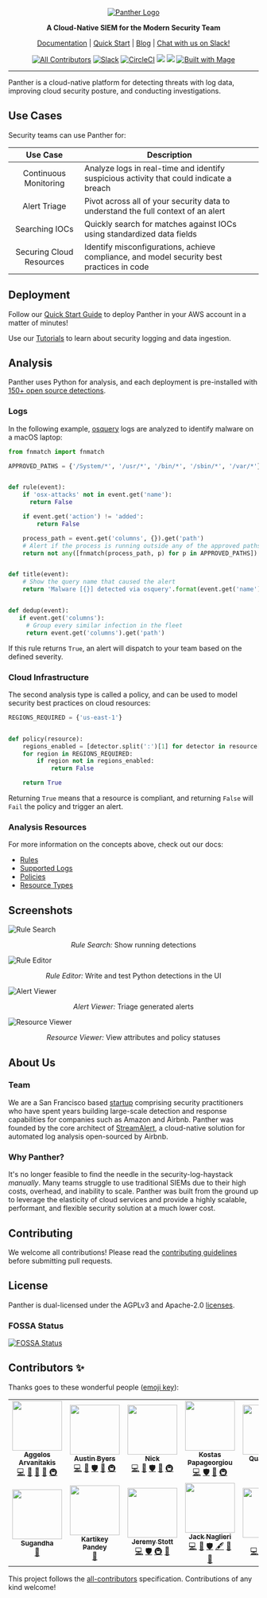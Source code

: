 <p align="center">
  <a href="https://www.runpanther.io"><img src="docs/img/panther-logo-github.jpg" alt="Panther Logo"/></a>
</p>

<p align="center">
  <b>A Cloud-Native SIEM for the Modern Security Team</b>
</p>

<p align="center">
  <a href="https://docs.runpanther.io">Documentation</a> |
  <a href="https://docs.runpanther.io/quick-start">Quick Start</a> |
  <a href="https://blog.runpanther.io">Blog</a> |
  <a href="https://panther-labs-oss-slackin.herokuapp.com/">Chat with us on Slack!</a>
</p>

<p align="center">
  <!-- ALL-CONTRIBUTORS-BADGE:START - Do not remove or modify this section -->
<a href="#contributors"><img src="https://img.shields.io/badge/all_contributors-14-orange.svg?style=svg" alt="All Contributors"/></a>
<!-- ALL-CONTRIBUTORS-BADGE:END -->
  <a href="https://panther-labs-oss-slackin.herokuapp.com/"><img src="https://panther-labs-oss-slackin.herokuapp.com/badge.svg" alt="Slack"/></a>
  <a href="https://circleci.com/gh/panther-labs/panther"><img src="https://circleci.com/gh/panther-labs/panther.svg?style=svg" alt="CircleCI"/></a>
  <a href="https://app.fossa.com/projects/git%2Bgithub.com%2Fpanther-labs%2Fpanther?ref=badge_shield" alt="FOSSA Status"><img src="https://app.fossa.com/api/projects/git%2Bgithub.com%2Fpanther-labs%2Fpanther.svg?type=shield"/></a>
  <a href="https://cla-assistant.io/panther-labs/panther" alt="CLA Assistant"><img src="https://cla-assistant.io/readme/badge/panther-labs/panther"/></a>
  <a href="https://magefile.org"><img src="https://magefile.org/badge.svg" alt="Built with Mage"/></a>
</p>

---

Panther is a cloud-native platform for detecting threats with log data, improving cloud security posture, and conducting investigations.

## Use Cases

Security teams can use Panther for:

|         Use Case         | Description                                                                               |
| :----------------------: | ----------------------------------------------------------------------------------------- |
|  Continuous Monitoring   | Analyze logs in real-time and identify suspicious activity that could indicate a breach   |
|       Alert Triage       | Pivot across all of your security data to understand the full context of an alert         |
|      Searching IOCs      | Quickly search for matches against IOCs using standardized data fields                    |
| Securing Cloud Resources | Identify misconfigurations, achieve compliance, and model security best practices in code |

## Deployment

Follow our [Quick Start Guide](https://docs.runpanther.io/quick-start) to deploy Panther in your AWS account in a matter of minutes!

Use our [Tutorials](https://github.com/panther-labs/tutorials) to learn about security logging and data ingestion.

## Analysis

Panther uses Python for analysis, and each deployment is pre-installed with [150+ open source detections](https://github.com/panther-labs/panther-analysis/tree/master/analysis).

### Logs

In the following example, [osquery](https://github.com/osquery/osquery) logs are analyzed to identify malware on a macOS laptop:

```python
from fnmatch import fnmatch

APPROVED_PATHS = {'/System/*', '/usr/*', '/bin/*', '/sbin/*', '/var/*'}


def rule(event):
    if 'osx-attacks' not in event.get('name'):
      return False

    if event.get('action') != 'added':
        return False

    process_path = event.get('columns', {}).get('path')
    # Alert if the process is running outside any of the approved paths
    return not any([fnmatch(process_path, p) for p in APPROVED_PATHS])


def title(event):
    # Show the query name that caused the alert
    return 'Malware [{}] detected via osquery'.format(event.get('name'))


def dedup(event):
   if event.get('columns'):
     # Group every similar infection in the fleet
     return event.get('columns').get('path')
```

If this rule returns `True`, an alert will dispatch to your team based on the defined severity.

### Cloud Infrastructure

The second analysis type is called a policy, and can be used to model security best practices on cloud resources:

```python
REGIONS_REQUIRED = {'us-east-1'}


def policy(resource):
    regions_enabled = [detector.split(':')[1] for detector in resource['Detectors']]
    for region in REGIONS_REQUIRED:
        if region not in regions_enabled:
            return False

    return True
```

Returning `True` means that a resource is compliant, and returning `False` will `Fail` the policy and trigger an alert.

### Analysis Resources

For more information on the concepts above, check out our docs:

- [Rules](https://docs.runpanther.io/log-analysis/rules)
- [Supported Logs](https://docs.runpanther.io/log-analysis/supported-logs)
- [Policies](https://docs.runpanther.io/policies/policies)
- [Resource Types](https://docs.runpanther.io/policies/resources)

## Screenshots

<img src="docs/img/rule-search-new.png" alt="Rule Search"/>
<p align="center"><i>Rule Search:</i> Show running detections</p>

<img src="docs/img/rule-editor-new.png" alt="Rule Editor"/>
<p align="center"><i>Rule Editor:</i> Write and test Python detections in the UI</p>

<img src="docs/img/alert-viewer-new.png" alt="Alert Viewer"/>
<p align="center"><i>Alert Viewer:</i> Triage generated alerts</p>

<img src="docs/img/resource-viewer-new.png" alt="Resource Viewer"/>
<p align="center"><i>Resource Viewer:</i> View attributes and policy statuses</p>

## About Us

### Team

We are a San Francisco based [startup](https://www.crunchbase.com/organization/panther-labs) comprising security practitioners who have spent years building large-scale detection and response capabilities for companies such as Amazon and Airbnb. Panther was founded by the core architect of [StreamAlert](https://github.com/airbnb/streamalert/), a cloud-native solution for automated log analysis open-sourced by Airbnb.

### Why Panther?

It's no longer feasible to find the needle in the security-log-haystack _manually_. Many teams struggle to use traditional SIEMs due to their high costs, overhead, and inability to scale. Panther was built from the ground up to leverage the elasticity of cloud services and provide a highly scalable, performant, and flexible security solution at a much lower cost.

## Contributing

We welcome all contributions! Please read the [contributing guidelines](https://github.com/panther-labs/panther/blob/master/docs/CONTRIBUTING.md) before submitting pull requests.

## License

Panther is dual-licensed under the AGPLv3 and Apache-2.0 [licenses](https://github.com/panther-labs/panther/blob/master/LICENSE).

### FOSSA Status

[![FOSSA Status](https://app.fossa.com/api/projects/git%2Bgithub.com%2Fpanther-labs%2Fpanther.svg?type=large)](https://app.fossa.com/projects/git%2Bgithub.com%2Fpanther-labs%2Fpanther?ref=badge_large)

## Contributors ✨

Thanks goes to these wonderful people ([emoji key](https://allcontributors.org/docs/en/emoji-key)):

<!-- ALL-CONTRIBUTORS-LIST:START - Do not remove or modify this section -->
<!-- prettier-ignore-start -->
<!-- markdownlint-disable -->
<table>
  <tr>
    <td align="center"><a href="https://aggelos.dev"><img src="https://avatars1.githubusercontent.com/u/10436045?v=4" width="100px;" alt=""/><br /><sub><b>Aggelos Arvanitakis</b></sub></a><br /><a href="https://github.com/panther-labs/panther/commits?author=3nvi" title="Code">💻</a> <a href="https://github.com/panther-labs/panther/commits?author=3nvi" title="Documentation">📖</a> <a href="#design-3nvi" title="Design">🎨</a> <a href="https://github.com/panther-labs/panther/issues?q=author%3A3nvi" title="Bug reports">🐛</a> <a href="#infra-3nvi" title="Infrastructure (Hosting, Build-Tools, etc)">🚇</a></td>
    <td align="center"><a href="https://www.linkedin.com/in/austinbyers/"><img src="https://avatars0.githubusercontent.com/u/3608925?v=4" width="100px;" alt=""/><br /><sub><b>Austin Byers</b></sub></a><br /><a href="https://github.com/panther-labs/panther/commits?author=austinbyers" title="Code">💻</a> <a href="https://github.com/panther-labs/panther/commits?author=austinbyers" title="Documentation">📖</a> <a href="#security-austinbyers" title="Security">🛡️</a> <a href="https://github.com/panther-labs/panther/issues?q=author%3Aaustinbyers" title="Bug reports">🐛</a> <a href="#infra-austinbyers" title="Infrastructure (Hosting, Build-Tools, etc)">🚇</a></td>
    <td align="center"><a href="https://github.com/nhakmiller"><img src="https://avatars1.githubusercontent.com/u/49166439?v=4" width="100px;" alt=""/><br /><sub><b>Nick</b></sub></a><br /><a href="https://github.com/panther-labs/panther/commits?author=nhakmiller" title="Code">💻</a> <a href="https://github.com/panther-labs/panther/commits?author=nhakmiller" title="Documentation">📖</a> <a href="#security-nhakmiller" title="Security">🛡️</a> <a href="https://github.com/panther-labs/panther/issues?q=author%3Anhakmiller" title="Bug reports">🐛</a> <a href="#infra-nhakmiller" title="Infrastructure (Hosting, Build-Tools, etc)">🚇</a></td>
    <td align="center"><a href="https://github.com/kostaspap"><img src="https://avatars3.githubusercontent.com/u/2652630?v=4" width="100px;" alt=""/><br /><sub><b>Kostas Papageorgiou</b></sub></a><br /><a href="https://github.com/panther-labs/panther/commits?author=kostaspap" title="Code">💻</a> <a href="#security-kostaspap" title="Security">🛡️</a> <a href="https://github.com/panther-labs/panther/issues?q=author%3Akostaspap" title="Bug reports">🐛</a> <a href="#infra-kostaspap" title="Infrastructure (Hosting, Build-Tools, etc)">🚇</a></td>
    <td align="center"><a href="https://github.com/drixta"><img src="https://avatars1.githubusercontent.com/u/2681321?v=4" width="100px;" alt=""/><br /><sub><b>Quan Pham</b></sub></a><br /><a href="https://github.com/panther-labs/panther/commits?author=drixta" title="Code">💻</a></td>
    <td align="center"><a href="https://github.com/alexmylonas"><img src="https://avatars3.githubusercontent.com/u/14179917?v=4" width="100px;" alt=""/><br /><sub><b>Alex Mylonas</b></sub></a><br /><a href="https://github.com/panther-labs/panther/commits?author=alexmylonas" title="Code">💻</a> <a href="https://github.com/panther-labs/panther/issues?q=author%3Aalexmylonas" title="Bug reports">🐛</a></td>
    <td align="center"><a href="https://github.com/rleighton"><img src="https://avatars3.githubusercontent.com/u/18419762?v=4" width="100px;" alt=""/><br /><sub><b>Russell Leighton</b></sub></a><br /><a href="https://github.com/panther-labs/panther/commits?author=rleighton" title="Code">💻</a> <a href="#security-rleighton" title="Security">🛡️</a> <a href="https://github.com/panther-labs/panther/issues?q=author%3Arleighton" title="Bug reports">🐛</a> <a href="#infra-rleighton" title="Infrastructure (Hosting, Build-Tools, etc)">🚇</a></td>
  </tr>
  <tr>
    <td align="center"><a href="https://github.com/sugandhalahoti"><img src="https://avatars1.githubusercontent.com/u/60883353?v=4" width="100px;" alt=""/><br /><sub><b>Sugandha</b></sub></a><br /><a href="https://github.com/panther-labs/panther/commits?author=sugandhalahoti" title="Documentation">📖</a></td>
    <td align="center"><a href="https://github.com/kartikeypan"><img src="https://avatars1.githubusercontent.com/u/58938775?v=4" width="100px;" alt=""/><br /><sub><b>Kartikey Pandey</b></sub></a><br /><a href="https://github.com/panther-labs/panther/commits?author=kartikeypan" title="Documentation">📖</a></td>
    <td align="center"><a href="https://github.com/stoggi"><img src="https://avatars3.githubusercontent.com/u/5227285?v=4" width="100px;" alt=""/><br /><sub><b>Jeremy Stott</b></sub></a><br /><a href="https://github.com/panther-labs/panther/commits?author=stoggi" title="Code">💻</a> <a href="#security-stoggi" title="Security">🛡️</a> <a href="#infra-stoggi" title="Infrastructure (Hosting, Build-Tools, etc)">🚇</a> <a href="#ideas-stoggi" title="Ideas, Planning, & Feedback">🤔</a></td>
    <td align="center"><a href="https://www.twitter.com/jack_naglieri"><img src="https://avatars1.githubusercontent.com/u/11466941?v=4" width="100px;" alt=""/><br /><sub><b>Jack Naglieri</b></sub></a><br /><a href="https://github.com/panther-labs/panther/commits?author=jacknagz" title="Code">💻</a> <a href="https://github.com/panther-labs/panther/commits?author=jacknagz" title="Documentation">📖</a> <a href="#security-jacknagz" title="Security">🛡️</a> <a href="#content-jacknagz" title="Content">🖋</a> <a href="#ideas-jacknagz" title="Ideas, Planning, & Feedback">🤔</a> <a href="#projectManagement-jacknagz" title="Project Management">📆</a></td>
    <td align="center"><a href="http://www.improbable.io"><img src="https://avatars3.githubusercontent.com/u/1226100?v=4" width="100px;" alt=""/><br /><sub><b>Gavin</b></sub></a><br /><a href="https://github.com/panther-labs/panther/commits?author=gavinelder" title="Code">💻</a> <a href="#security-gavinelder" title="Security">🛡️</a> <a href="#infra-gavinelder" title="Infrastructure (Hosting, Build-Tools, etc)">🚇</a> <a href="#ideas-gavinelder" title="Ideas, Planning, & Feedback">🤔</a></td>
    <td align="center"><a href="https://github.com/Ryxias"><img src="https://avatars2.githubusercontent.com/u/13323701?v=4" width="100px;" alt=""/><br /><sub><b>Ryxias</b></sub></a><br /><a href="https://github.com/panther-labs/panther/commits?author=Ryxias" title="Documentation">📖</a></td>
    <td align="center"><a href="https://github.com/sardev08"><img src="https://avatars0.githubusercontent.com/u/53259827?v=4" width="100px;" alt=""/><br /><sub><b>Sargon Sada</b></sub></a><br /><a href="https://github.com/panther-labs/panther/commits?author=sardev08" title="Documentation">📖</a></td>
  </tr>
</table>

<!-- markdownlint-enable -->
<!-- prettier-ignore-end -->
<!-- ALL-CONTRIBUTORS-LIST:END -->

This project follows the [all-contributors](https://github.com/all-contributors/all-contributors) specification. Contributions of any kind welcome!

